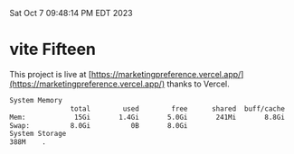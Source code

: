 Sat Oct  7 09:48:14 PM EDT 2023

# vite Fifteen


This project is live at [https://marketingpreference.vercel.app/](https://marketingpreference.vercel.app/) thanks to Vercel.

```bash
System Memory
               total        used        free      shared  buff/cache   available
Mem:            15Gi       1.4Gi       5.0Gi       241Mi       8.8Gi        13Gi
Swap:          8.0Gi          0B       8.0Gi
System Storage
388M	.
```
